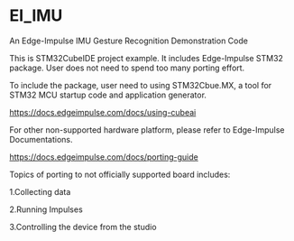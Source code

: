 # EI_IMU
An Edge-Impulse IMU Gesture Recognition Demonstration Code

This is STM32CubeIDE project example. It includes Edge-Impulse STM32 package. User does not need to spend too many porting effort.

To include the package, user need to using STM32Cbue.MX, a tool for STM32 MCU startup code and application generator.

https://docs.edgeimpulse.com/docs/using-cubeai


For other non-supported hardware platform, please refer to Edge-Impulse Documentations.

https://docs.edgeimpulse.com/docs/porting-guide

Topics of porting to not officially supported board includes:

1.Collecting data

2.Running Impulses

3.Controlling the device from the studio
